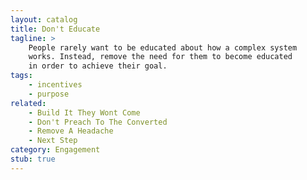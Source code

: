 ```yaml
---
layout: catalog
title: Don't Educate
tagline: >
    People rarely want to be educated about how a complex system
    works. Instead, remove the need for them to become educated
    in order to achieve their goal.
tags:
    - incentives
    - purpose
related:
    - Build It They Wont Come
    - Don't Preach To The Converted
    - Remove A Headache
    - Next Step
category: Engagement
stub: true
---
```

